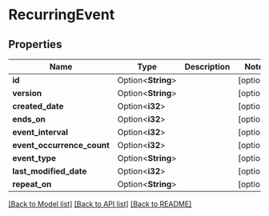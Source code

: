 # RecurringEvent

## Properties

Name | Type | Description | Notes
------------ | ------------- | ------------- | -------------
**id** | Option<**String**> |  | [optional]
**version** | Option<**String**> |  | [optional]
**created_date** | Option<**i32**> |  | [optional]
**ends_on** | Option<**i32**> |  | [optional]
**event_interval** | Option<**i32**> |  | [optional]
**event_occurrence_count** | Option<**i32**> |  | [optional]
**event_type** | Option<**String**> |  | [optional]
**last_modified_date** | Option<**i32**> |  | [optional]
**repeat_on** | Option<**String**> |  | [optional]

[[Back to Model list]](../README.md#documentation-for-models) [[Back to API list]](../README.md#documentation-for-api-endpoints) [[Back to README]](../README.md)


